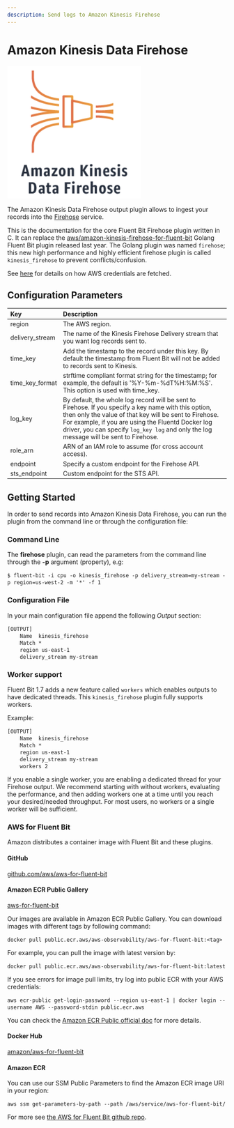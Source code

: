 ```yaml
---
description: Send logs to Amazon Kinesis Firehose
---
```


# Amazon Kinesis Data Firehose

![](../../.gitbook/assets/image%20%288%29.png)

The Amazon Kinesis Data Firehose output plugin allows to ingest your records into the [Firehose](https://aws.amazon.com/kinesis/data-firehose/) service.

This is the documentation for the core Fluent Bit Firehose plugin written in C. It can replace the [aws/amazon-kinesis-firehose-for-fluent-bit](https://github.com/aws/amazon-kinesis-firehose-for-fluent-bit) Golang Fluent Bit plugin released last year. The Golang plugin was named `firehose`; this new high performance and highly efficient firehose plugin is called `kinesis_firehose` to prevent conflicts/confusion.

See [here](https://github.com/fluent/fluent-bit-docs/tree/43c4fe134611da471e706b0edb2f9acd7cdfdbc3/administration/aws-credentials.md) for details on how AWS credentials are fetched.

## Configuration Parameters

| Key | Description |
| :--- | :--- |
| region | The AWS region. |
| delivery\_stream | The name of the Kinesis Firehose Delivery stream that you want log records sent to. |
| time\_key | Add the timestamp to the record under this key. By default the timestamp from Fluent Bit will not be added to records sent to Kinesis. |
| time\_key\_format | strftime compliant format string for the timestamp; for example, the default is '%Y-%m-%dT%H:%M:%S'. This option is used with time\_key. |
| log\_key | By default, the whole log record will be sent to Firehose. If you specify a key name with this option, then only the value of that key will be sent to Firehose. For example, if you are using the Fluentd Docker log driver, you can specify `log_key log` and only the log message will be sent to Firehose. |
| role\_arn | ARN of an IAM role to assume \(for cross account access\). |
| endpoint | Specify a custom endpoint for the Firehose API. |
| sts\_endpoint | Custom endpoint for the STS API. |

## Getting Started

In order to send records into Amazon Kinesis Data Firehose, you can run the plugin from the command line or through the configuration file:

### Command Line

The **firehose** plugin, can read the parameters from the command line through the **-p** argument \(property\), e.g:

```text
$ fluent-bit -i cpu -o kinesis_firehose -p delivery_stream=my-stream -p region=us-west-2 -m '*' -f 1
```

### Configuration File

In your main configuration file append the following _Output_ section:

```text
[OUTPUT]
    Name  kinesis_firehose
    Match *
    region us-east-1
    delivery_stream my-stream
```

### Worker support

Fluent Bit 1.7 adds a new feature called `workers` which enables outputs to have dedicated threads. This `kinesis_firehose` plugin fully supports workers.

Example:

```text
[OUTPUT]
    Name  kinesis_firehose
    Match *
    region us-east-1
    delivery_stream my-stream
    workers 2
```

If you enable a single worker, you are enabling a dedicated thread for your Firehose output. We recommend starting with without workers, evaluating the performance, and then adding workers one at a time until you reach your desired/needed throughput. For most users, no workers or a single worker will be sufficient.

### AWS for Fluent Bit

Amazon distributes a container image with Fluent Bit and these plugins.

#### GitHub

[github.com/aws/aws-for-fluent-bit](https://github.com/aws/aws-for-fluent-bit)

#### Amazon ECR Public Gallery

[aws-for-fluent-bit](https://gallery.ecr.aws/aws-observability/aws-for-fluent-bit)

Our images are available in Amazon ECR Public Gallery. You can download images with different tags by following command:

```text
docker pull public.ecr.aws/aws-observability/aws-for-fluent-bit:<tag>
```

For example, you can pull the image with latest version by:

```text
docker pull public.ecr.aws/aws-observability/aws-for-fluent-bit:latest
```

If you see errors for image pull limits, try log into public ECR with your AWS credentials:

```text
aws ecr-public get-login-password --region us-east-1 | docker login --username AWS --password-stdin public.ecr.aws
```

You can check the [Amazon ECR Public official doc](https://docs.aws.amazon.com/AmazonECR/latest/public/get-set-up-for-amazon-ecr.html) for more details.

#### Docker Hub

[amazon/aws-for-fluent-bit](https://hub.docker.com/r/amazon/aws-for-fluent-bit/tags)

#### Amazon ECR

You can use our SSM Public Parameters to find the Amazon ECR image URI in your region:

```text
aws ssm get-parameters-by-path --path /aws/service/aws-for-fluent-bit/
```

For more see [the AWS for Fluent Bit github repo](https://github.com/aws/aws-for-fluent-bit#public-images).

